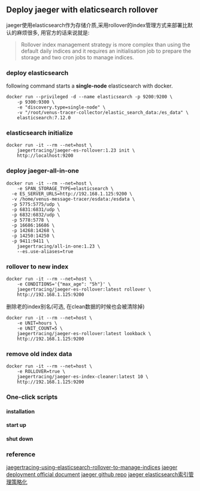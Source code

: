 ## Deploy jaeger with elaticsearch rollover

jaeger使用elasticsearch作为存储介质,采用rollover的index管理方式来部署比默认的麻烦很多, 用官方的话来说就是:

> Rollover index management strategy is more complex than using the default daily indices and it requires an initialisation job to prepare the storage and two cron jobs to manage indices.

### deploy elasticsearch
following command starts a **single-node** elasticsearch with docker.
```shell
docker run --privileged -d --name elasticsearch -p 9200:9200 \
	-p 9300:9300 \
	-e "discovery.type=single-node" \
	-v "/root/venus-tracer-collector/elastic_search_data:/es_data" \
	elasticsearch:7.12.0
```

### elasticsearch initialize

```shell
docker run -it --rm --net=host \ 
	jaegertracing/jaeger-es-rollover:1.23 init \
	http://localhost:9200
```

### deploy jaeger-all-in-one

```shell
docker run -it --rm --net=host \
	-e SPAN_STORAGE_TYPE=elasticsearch \
  -e ES_SERVER_URLS=http://192.168.1.125:9200 \
  -v /home/venus-message-tracer/esdata:/esdata \
  -p 5775:5775/udp \
  -p 6831:6831/udp \
  -p 6832:6832/udp \
  -p 5778:5778 \
  -p 16686:16686 \
  -p 14268:14268 \
  -p 14250:14250 \
  -p 9411:9411 \
	jaegertracing/all-in-one:1.23 \
	--es.use-aliases=true
```

### rollover to new index
```shell
docker run -it --rm --net=host \ 
	-e CONDITIONS='{"max_age": "5h"}' \
	jaegertracing/jaeger-es-rollover:latest rollover \
	http://192.168.1.125:9200 
```
删除老的index别名(可选, 在clean数据的时候也会被清除掉)
```shell
docker run -it --rm --net=host \
	-e UNIT=hours \
	-e UNIT_COUNT=5 \
	jaegertracing/jaeger-es-rollover:latest lookback \
	http://192.168.1.125:9200
```
### remove old index data
```shell
docker run -it --rm --net=host \
	-e ROLLOVER=true \
	jaegertracing/jaeger-es-index-cleaner:latest 10 \
	http://192.168.1.125:9200
```

### One-click  scripts

#### installation



#### start up



#### shut down



### reference

[jaegertracing-using-elasticsearch-rollover-to-manage-indices](https://medium.com/jaegertracing/using-elasticsearch-rollover-to-manage-indices-8b3d0c77915d)
[jaeger deployment official document](https://www.jaegertracing.io/docs/1.23/deployment/)
[jaeger github repo](https://github.com/jaegertracing/jaeger)
[jaeger elasticsearch索引管理策略化](https://www.jaegertracing.io/docs/1.23/deployment/#elasticsearch-ilm-support)

